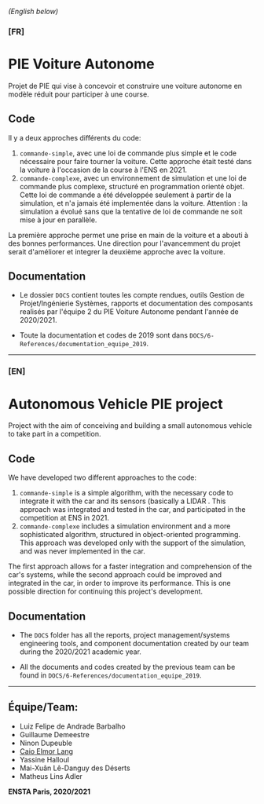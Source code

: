 *(English below)*
### **[FR]** 
# PIE Voiture Autonome

Projet de PIE qui vise à concevoir et construire une voiture autonome en modèle réduit pour participer à une course.

## Code

Il y a deux approches différents du code:

1. `commande-simple`, avec une loi de commande plus simple et le code nécessaire pour faire tourner la voiture. Cette approche était testé dans la voiture à l'occasion de la course à l'ENS en 2021.
2. `commande-complexe`, avec un environnement de simulation et une loi de commande plus complexe, structuré en programmation orienté objet. Cette loi de commande a été développée seulement à partir de la simulation, et n'a jamais été implementée dans la voiture. Attention : la simulation a évolué sans que la tentative de loi de commande ne soit mise à jour en parallèle. 

La première approche permet une prise en main de la voiture et a abouti à des bonnes performances. Une direction pour l'avancemment du projet serait d'améliorer et integrer la deuxième approche avec la voiture.

## Documentation

- Le dossier `DOCS` contient toutes les compte rendues, outils Gestion de Projet/Ingénierie Systèmes, rapports et documentation des composants realisés par l'équipe 2 du PIE Voiture Autonome pendant l'année de 2020/2021.

- Toute la documentation et codes de 2019 sont dans `DOCS/6-References/documentation_equipe_2019`.

------------

### **[EN]** 
# Autonomous Vehicle PIE project

Project with the aim of conceiving and building a small autonomous vehicle to take part in a competition.

## Code

We have developed two different approaches to the code:

1. `commande-simple` is a simple algorithm, with the necessary code to integrate it with the car and its sensors (basically a LIDAR . This approach was integrated and tested in the car, and participated in the competition at ENS in 2021.
2. `commande-complexe` includes a simulation environment and a more sophisticated algorithm, structured in object-oriented programming. This approach was developed only with the support of the simulation, and was never implemented in the car.

The first approach allows for a faster integration and comprehension of the car's systems, while the second approach could be improved and integrated in the car, in order to improve its performance. This is one possible direction for continuing this project's development.

## Documentation

- The `DOCS` folder has all the reports, project management/systems engineering tools, and component documentation created by our team during the 2020/2021 academic year.

- All the documents and codes created by the previous team can be found in `DOCS/6-References/documentation_equipe_2019`.



------------

## Équipe/Team:
- Luiz Felipe de Andrade Barbalho
- Guillaume Demeestre
- Ninon Dupeuble
- [Caio Elmor Lang](https://github.com/caiolang/)
- Yassine Halloul
- Mai-Xuân Lê-Danguy des Déserts 
- Matheus Lins Adler

**ENSTA Paris, 2020/2021**
